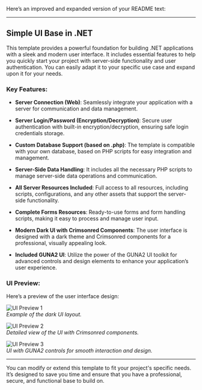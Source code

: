 Here’s an improved and expanded version of your README text:

---

## Simple UI Base in .NET

This template provides a powerful foundation for building .NET applications with a sleek and modern user interface. It includes essential features to help you quickly start your project with server-side functionality and user authentication. You can easily adapt it to your specific use case and expand upon it for your needs.

### Key Features:

- **Server Connection (Web)**: Seamlessly integrate your application with a server for communication and data management.

- **Server Login/Password (Encryption/Decryption)**: Secure user authentication with built-in encryption/decryption, ensuring safe login credentials storage.

- **Custom Database Support (based on .php)**: The template is compatible with your own database, based on PHP scripts for easy integration and management.

- **Server-Side Data Handling**: It includes all the necessary PHP scripts to manage server-side data operations and communication.

- **All Server Resources Included**: Full access to all resources, including scripts, configurations, and any other assets that support the server-side functionality.

- **Complete Forms Resources**: Ready-to-use forms and form handling scripts, making it easy to process and manage user input.

- **Modern Dark UI with Crimsonred Components**: The user interface is designed with a dark theme and Crimsonred components for a professional, visually appealing look.

- **Included GUNA2 UI**: Utilize the power of the GUNA2 UI toolkit for advanced controls and design elements to enhance your application’s user experience.

### UI Preview:

Here’s a preview of the user interface design:

![UI Preview 1](https://i.imgur.com/6kXYvhy.png)  
*Example of the dark UI layout.*

![UI Preview 2](https://i.imgur.com/roi5Jzn.png)  
*Detailed view of the UI with Crimsonred components.*

![UI Preview 3](https://i.imgur.com/M5Pn0oy.png)  
*UI with GUNA2 controls for smooth interaction and design.*

---

You can modify or extend this template to fit your project's specific needs. It’s designed to save you time and ensure that you have a professional, secure, and functional base to build on.

